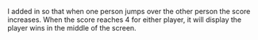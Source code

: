 I added in so that when one person jumps over the other person the score increases. When the score reaches 4 for either player, it will display the player wins in the middle of the screen.
